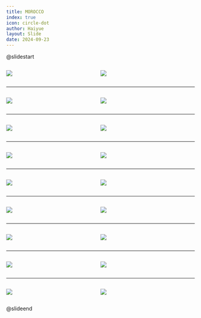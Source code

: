 ```yaml
---
title: MOROCCO
index: true
icon: circle-dot
author: Haiyue
layout: Slide
date: 2024-09-23
---
```

 
@slidestart

<div style="display:flex">
<div style="flex:1">

![](/reading/english/Level-U/MOROCCO/001.webp)
</div>
<div style="flex:1">

![](/reading/english/Level-U/MOROCCO/002.webp)
</div>
</div>

---

<div style="display:flex">
<div style="flex:1">

![](/reading/english/Level-U/MOROCCO/003.webp)
</div>
<div style="flex:1">

![](/reading/english/Level-U/MOROCCO/004.webp)
</div>
</div>

---

<div style="display:flex">
<div style="flex:1">

![](/reading/english/Level-U/MOROCCO/005.webp)
</div>
<div style="flex:1">

![](/reading/english/Level-U/MOROCCO/006.webp)
</div>
</div>

---

<div style="display:flex">
<div style="flex:1">

![](/reading/english/Level-U/MOROCCO/007.webp)
</div>
<div style="flex:1">

![](/reading/english/Level-U/MOROCCO/008.webp)
</div>
</div>

---

<div style="display:flex">
<div style="flex:1">

![](/reading/english/Level-U/MOROCCO/009.webp)
</div>
<div style="flex:1">

![](/reading/english/Level-U/MOROCCO/010.webp)
</div>
</div>

---

<div style="display:flex">
<div style="flex:1">

![](/reading/english/Level-U/MOROCCO/011.webp)
</div>
<div style="flex:1">

![](/reading/english/Level-U/MOROCCO/012.webp)
</div>
</div>

---

<div style="display:flex">
<div style="flex:1">

![](/reading/english/Level-U/MOROCCO/013.webp)
</div>
<div style="flex:1">

![](/reading/english/Level-U/MOROCCO/014.webp)
</div>
</div>

---

<div style="display:flex">
<div style="flex:1">

![](/reading/english/Level-U/MOROCCO/015.webp)
</div>
<div style="flex:1">

![](/reading/english/Level-U/MOROCCO/016.webp)
</div>
</div>

---

<div style="display:flex">
<div style="flex:1">

![](/reading/english/Level-U/MOROCCO/017.webp)
</div>
<div style="flex:1">

![](/reading/english/Level-U/MOROCCO/018.webp)
</div>
</div>

@slideend